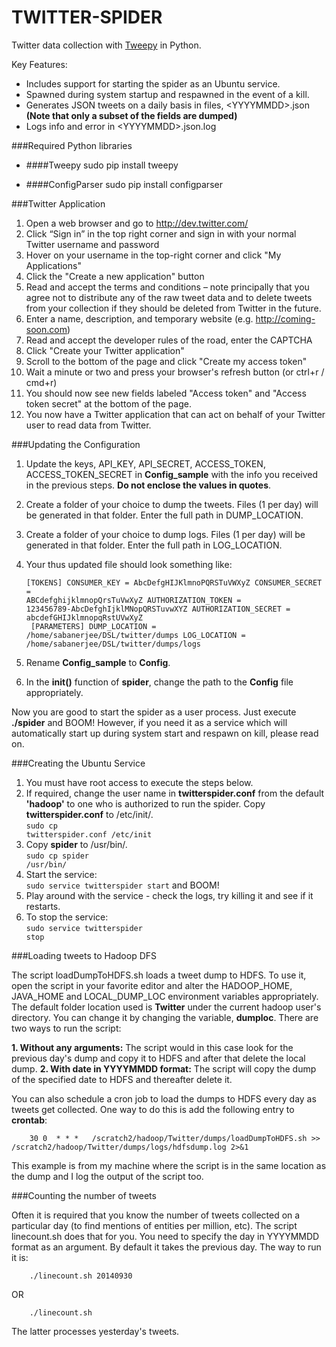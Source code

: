 TWITTER-SPIDER
==============
Twitter data collection with [Tweepy](http://www.github.com/tweepy/tweepy) in Python. 

Key Features:
- Includes support for starting the spider as an Ubuntu service.
- Spawned during system startup and respawned in the event of a kill.
- Generates JSON tweets on a daily basis in files, &lt;YYYYMMDD&gt;.json **(Note that only a subset of the fields are dumped)**
- Logs info and error in &lt;YYYYMMDD&gt;.json.log

###Required Python libraries

- ####Tweepy
sudo pip install tweepy

- ####ConfigParser
sudo pip install configparser

###Twitter Application

1. Open a web browser and go to http://dev.twitter.com/
2. Click “Sign in” in the top right corner and sign in with your normal Twitter username and password
3. Hover on your username in the top-right corner and click "My Applications"
4. Click the "Create a new application" button
5. Read and accept the terms and conditions – note principally that you agree not to distribute any of the raw tweet data and to delete tweets from your collection if they should be deleted from Twitter in the future.
6. Enter a name, description, and temporary website (e.g. http://coming-soon.com)
7. Read and accept the developer rules of the road, enter the CAPTCHA
8. Click "Create your Twitter application"
9. Scroll to the bottom of the page and click "Create my access token"
10. Wait a minute or two and press your browser's refresh button (or ctrl+r / cmd+r)
11. You should now see new fields labeled "Access token" and "Access token secret" at the bottom of the page.
12. You now have a Twitter application that can act on behalf of your Twitter user to read data from Twitter.

###Updating the Configuration

1. Update the keys, API_KEY, API_SECRET, ACCESS_TOKEN, ACCESS_TOKEN_SECRET in **Config_sample** with the info you received in the previous steps. **Do not enclose the values in quotes**.
2. Create a folder of your choice to dump the tweets. Files (1 per day) will be generated in that folder. Enter the full path in DUMP_LOCATION.
3. Create a folder of your choice to dump logs. Files (1 per day) will be generated in that folder. Enter the full path in LOG_LOCATION.
4. Your thus updated file should look something like:
<br><code>
[TOKENS]
CONSUMER_KEY = AbcDefgHIJKlmnoPQRSTuVWXyZ
CONSUMER_SECRET = ABCdefghijklmnopQrsTuVwXyZ
AUTHORIZATION_TOKEN = 123456789-AbcDefghIjklMNopQRSTuvwXYZ
AUTHORIZATION_SECRET = abcdefGHIJklmnopqRstUVwXyZ<br>
[PARAMETERS]
DUMP_LOCATION = /home/sabanerjee/DSL/twitter/dumps
LOG_LOCATION = /home/sabanerjee/DSL/twitter/dumps/logs
</code><br>

4. Rename **Config_sample** to **Config**.
5. In the **init()** function of **spider**, change the path to the **Config** file appropriately.

Now you are good to start the spider as a user process. Just execute **./spider** and BOOM! However, if you need it as a service which will automatically start up during system start and respawn on kill, please read on.

###Creating the Ubuntu Service

1. You must have root access to execute the steps below.
2. If required, change the user name in **twitterspider.conf** from the default **'hadoop'** to one who is authorized to run the spider. Copy **twitterspider.conf** to /etc/init/.<br><code>sudo cp twitterspider.conf /etc/init </code>
3. Copy **spider** to /usr/bin/.<br><code>sudo cp spider /usr/bin/</code>
4. Start the service:<br><code>sudo service twitterspider start</code> and BOOM!
5. Play around with the service - check the logs, try killing it and see if it restarts.
6. To stop the service:<br><code>sudo service twitterspider stop</code>

###Loading tweets to Hadoop DFS

The script loadDumpToHDFS.sh loads a tweet dump to HDFS. To use it, open the script in your favorite editor and alter the HADOOP_HOME, JAVA_HOME and LOCAL_DUMP_LOC environment variables appropriately. The default folder location used is **Twitter** under the current hadoop user's directory. You can change it by changing the variable, **dumploc**. There are two ways to run the script:

**1. Without any arguments:** The script would in this case look for the previous day's dump and copy it to HDFS and after that delete the local dump.
**2. With date in YYYYMMDD format:** The script will copy the dump of the specified date to HDFS and thereafter delete it. 

You can also schedule a cron job to load the dumps to HDFS every day as tweets get collected. One way to do this is add the following entry to **crontab**:

```
	30 0  * * *   /scratch2/hadoop/Twitter/dumps/loadDumpToHDFS.sh >> /scratch2/hadoop/Twitter/dumps/logs/hdfsdump.log 2>&1
```
This example is from my machine where the script is in the same location as the dump and I log the output of the script too.

###Counting the number of tweets

Often it is required that you know the number of tweets collected on a particular day (to find mentions of entities per million, etc). The script linecount.sh does that for you. You need to specify the day in YYYYMMDD format as an argument. By default it takes the previous day. The way to run it is:

```
	./linecount.sh 20140930
```
OR
```
	./linecount.sh
```
The latter processes yesterday's tweets.

